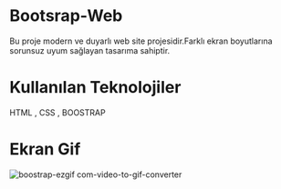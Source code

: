 # Bootsrap-Web

Bu proje modern ve duyarlı web site projesidir.Farklı ekran boyutlarına sorunsuz uyum sağlayan tasarıma sahiptir.

# Kullanılan Teknolojiler

HTML , CSS , BOOSTRAP

# Ekran Gif


![boostrap-ezgif com-video-to-gif-converter](https://github.com/user-attachments/assets/a87e4121-862c-4bf2-9ed1-9e1fea223f97)

